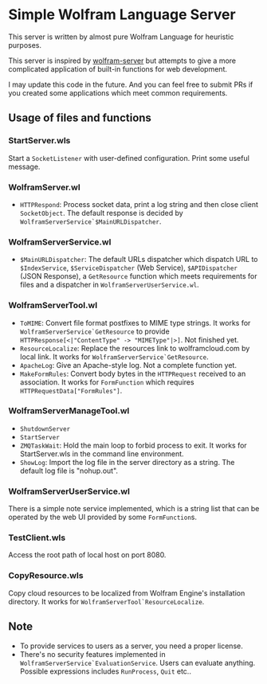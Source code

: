 # Simple Wolfram Language Server

This server is written by almost pure Wolfram Language for heuristic purposes.

This server is inspired by [wolfram-server](https://github.com/arnoudbuzing/wolfram-server) but attempts to give a more complicated application of built-in functions for web development.

I may update this code in the future. And you can feel free to submit PRs if you created some applications which meet common requirements.


## Usage of files and functions
### StartServer.wls
Start a ```SocketListener``` with user-defined configuration. Print some useful message.

### WolframServer.wl
* ```HTTPRespond```: Process socket data, print a log string and then close client ```SocketObject```. The default response is decided by ```WolframServerService`$MainURLDispatcher```.

### WolframServerService.wl
* ```$MainURLDispatcher```: The default URLs dispatcher which dispatch URL to ```$IndexService```, ```$ServiceDispatcher``` (Web Service), ```$APIDispatcher``` (JSON Response), a ```GetResource``` function which meets requirements for files and a dispatcher in ```WolframServerUserService.wl```.

### WolframServerTool.wl
* ```ToMIME```: Convert file format postfixes to MIME type strings. It works for ```WolframServerService`GetResource``` to provide ```HTTPResponse[<|"ContentType" -> "MIMEType"|>]```. Not finished yet.
* ```ResourceLocalize```: Replace the resources link to wolframcloud.com by local link. It works for ```WolframServerService`GetResource```.
* ```ApacheLog```: Give an Apache-style log. Not a complete function yet.
* ```MakeFormRules```: Convert body bytes in the ```HTTPRequest``` received to an association. It works for ```FormFunction``` which requires ```HTTPRequestData["FormRules"]```.

### WolframServerManageTool.wl
* ```ShutdownServer```
* ```StartServer```
* ```ZMQTaskWait```: Hold the main loop to forbid process to exit. It works for StartServer.wls in the command line environment.
* ```ShowLog```: Import the log file in the server directory as a string. The default log file is "nohup.out".

### WolframServerUserService.wl
There is a simple note service implemented, which is a string list that can be operated by the web UI provided by some ```FormFunction```s.

### TestClient.wls
Access the root path of local host on port 8080.

### CopyResource.wls
Copy cloud resources to be localized from Wolfram Engine's installation directory. It works for ```WolframServerTool`ResourceLocalize```.

## Note
* To provide services to users as a server, you need a proper license.
* There's no security features implemented in ```WolframServerService`EvaluationService```. Users can evaluate anything. Possible expressions includes ```RunProcess```, ```Quit``` etc..